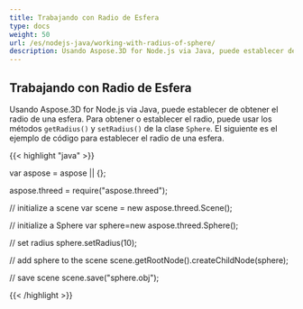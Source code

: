 ```yaml
---
title: Trabajando con Radio de Esfera
type: docs
weight: 50
url: /es/nodejs-java/working-with-radius-of-sphere/
description: Usando Aspose.3D for Node.js via Java, puede establecer de obtener el radio de una esfera.
---
```

##  **Trabajando con Radio de Esfera**
Usando Aspose.3D for Node.js via Java, puede establecer de obtener el radio de una esfera. Para obtener o establecer el radio, puede usar los métodos `getRadius()` y `setRadius()` de la clase `Sphere`. El siguiente es el ejemplo de código para establecer el radio de una esfera.

{{< highlight "java" >}}

var aspose = aspose || {};

aspose.threed = require("aspose.threed");

 // initialize a scene
var scene = new aspose.threed.Scene();

// initialize a Sphere
var sphere=new aspose.threed.Sphere();

 // set radius
sphere.setRadius(10);

// add sphere to the scene
scene.getRootNode().createChildNode(sphere);

// save scene
scene.save("sphere.obj");

{{< /highlight >}}
